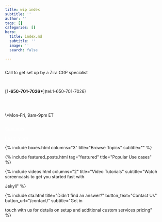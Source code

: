 ```yaml
---
title: wip index
subtitle: ''
author: ''
tags: []
categories: []
hero:
  title: index.md
  subtitle: ''
  image: ''
  search: false

---
```

<div class="uk-section uk-text-center">

<div class="row">

<div class="column">

Call to get set up by a Zira CGP specialist

<br>

\[__1-650-701-7026*__\](tel:1-650-701-7026)

<br>

<br>

\\*Mon-Fri, 9am-9pm ET

</div>

<div class="column">

<a style="color:white" class="uk-button uk-button-primary uk-button-large" 	href="/contact">Start now</a><br>

<a style="color:white" class="uk-button uk-button-primary uk-button-large" href="/docs/getting-started/introduction/">Learn more</a>

</div>

</div>

</div>

<!-- Browse Topics --> {% include boxes.html columns="3" title="Browse Topics" subtitle="" %} <!-- New posts --> <!-- {% include new-posts.html columns="3" tag="new" title="New posts" subtitle="" %} -->

<!-- Featured Articles -->

{% include featured_posts.html tag="featured" title="Popular Use cases" %}

{% include videos.html columns="2" title="Video Tutorials" subtitle="Watch screencasts to get you started fast with

Jekyll" %}

<!-- {% include faqs.html multiple="true" title="Frequently asked questions" category="presale" subtitle="Find quicke answers to frequent pre-sale questions asked by customers" %} -->

<!-- {% include team.html authors="evan, john, sara, alex, tom, daniel" title="We are here to help" subtitle="Our team is just an email away ready to answer your questions" %} -->

{% include cta.html title="Didn't find an answer?" button_text="Contact Us" button_url="/contact/" subtitle="Get in

touch with us for details on setup and additional custom services pricing" %}

<!-- Global site tag (gtag.js) - Google Analytics -->

<script async src="[https://www.googletagmanager.com/gtag/js?id=UA-23863461-5](https://www.googletagmanager.com/gtag/js?id=UA-23863461-5 "https://www.googletagmanager.com/gtag/js?id=UA-23863461-5")">

</script>

<script>

window.dataLayer = window.dataLayer || \\\[\\\];

function gtag(){dataLayer.push(arguments);}

gtag('js', new Date());

gtag('config', 'UA-23863461-5');

</script>